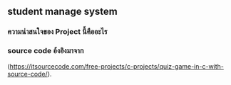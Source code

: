 ## student manage system
### ความน่าสนใจของ Project นี้คืออะไร
### source code อ้งอิงมาจาก
(https://itsourcecode.com/free-projects/c-projects/quiz-game-in-c-with-source-code/).

